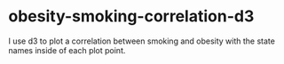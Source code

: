 # obesity-smoking-correlation-d3
I use d3 to plot a correlation between smoking and obesity with the state names inside of each plot point.
